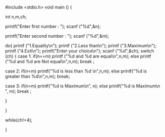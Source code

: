 #include <stdio.h>
void main ()
{

int n,m,ch;


printf("Enter first number : ");
scanf ("%d",&n);

printf("Enter second number  : ");
scanf ("%d",&m);

do{
printf ("1.Equality\n");
printf ("2.Less than\n");
printf ("3.Maximum\n");
printf ("4.Exit\n");
printf("Enter your choice\n");
scanf ("%d",&ch);
switch (ch)
{
case 1:
if(n==m)
printf ("%d and %d are equal\n",n,m);
else
printf ("%d and %d are Not equal\n",n,m);
break ;

case 2:
if(n<m)
printf("%d is less than %d \n",n,m);
else
printf("%d is greater than %d\n",n,m);
break;

case 3:
if(n>m)
printf("%d is Maximum\n", n);
else
printf("%d is Maximum\n ", m);
break ;


}

}


while(ch!=4);


}
